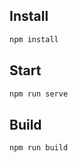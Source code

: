 ## Install

```bash
npm install
```

## Start

```bash
npm run serve
```

## Build

```bash
npm run build
```
